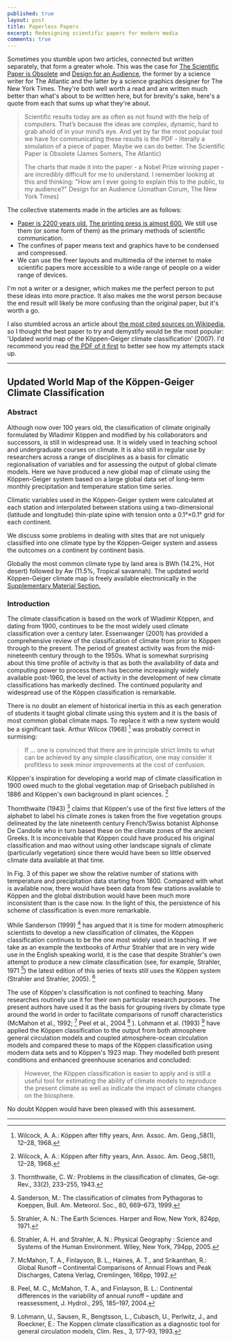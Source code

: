 ```yaml
---
published: true
layout: post
title: Paperless Papers
excerpt: Redesigning scientific papers for modern media
comments: true
---
```


Sometimes you stumble upon two articles, connected but written separately, that form a greater whole. This was the case for [The Scientific Paper is Obsolete](https://www.theatlantic.com/science/archive/2018/04/the-scientific-paper-is-obsolete/556676/) and [Design for an Audience](http://style.org/ku/), the former by a science writer for The Atlantic and the latter by a science graphics designer for The New York Times. They're both well worth a read and are written much better than what's about to be written here, but for brevity's sake, here's a quote from each that sums up what they're about.

> Scientific results today are as often as not found with the help of computers. That’s because the ideas are complex, dynamic, hard to grab ahold of in your mind’s eye. And yet by far the most popular tool we have for communicating these results is the PDF - literally a simulation of a piece of paper. Maybe we can do better.
> The Scientific Paper is Obsolete (James Somers, The Atlantic)
>
> The charts that made it into the paper - a Nobel Prize winning paper - are incredibly difficult for me to understand. I remember looking at this and thinking: "How am I ever going to explain this to the public, to my audience?"
> Design for an Audience (Jonathan Corum, The New York Times)

The collective statements made in the articles are as follows:

* [Paper is 2200 years old.](https://en.wikipedia.org/wiki/History_of_paper) [The printing press is almost 600.](https://en.wikipedia.org/wiki/Printing_press) We still use them (or some form of them) as the primary methods of scientific communication.
* The confines of paper means text and graphics have to be condensed and compressed.
* We can use the freer layouts and multimedia of the internet to make scientific papers more accessible to a wide range of people on a wider range of devices.

I'm not a writer or a designer, which makes me the perfect person to put these ideas into more practice. It also makes me the worst person because the end result will likely be more confusing than the original paper, but it's worth a go.

I also stumbled across an article about [the most cited sources on Wikipedia](https://blog.wikimedia.org/2018/04/05/ten-most-cited-sources-wikipedia/), so I thought the best paper to try and demystify would be the most popular: 'Updated world map of the Köppen-Geiger climate classification' (2007). I'd recommend you read [the PDF of it first](https://www.hydrol-earth-syst-sci.net/11/1633/2007/hess-11-1633-2007.pdf) to better see how my attempts stack up.

---

## Updated World Map of the Köppen-Geiger Climate Classification

### Abstract

Although now over 100 years old, the classification of climate originally formulated by Wladimir Köppen and modified by his collaborators and successors, is still in widespread use. It is widely used in teaching school and undergraduate courses on climate. It is also still in regular use by researchers across a range of disciplines as a basis for climatic regionalisation of variables and for assessing the output of global climate models. Here we have produced a new global map of climate using the Köppen-Geiger system based on a large global data set of long-term monthly precipitation and temperature station time series.

Climatic variables used in the Köppen-Geiger system were calculated at each station and interpolated between stations using a two-dimensional (latitude and longitude) thin-plate spine with tension onto a  0.1°×0.1° grid for each continent.

We discuss some problems in dealing with sites that are not uniquely classified into one climate type by the Köppen-Geiger system and assess the outcomes on a continent by continent basis.

Globally the most common climate type by land area is BWh (14.2%, Hot desert) followed by Aw (11.5%, Tropical savannah). The updated world Köppen-Geiger climate map is freely available electronically in the [Supplementary Material Section.](http://www.hydrol-earth-syst-sci.net/11/1633/2007/hess-11-1633-2007-supplement.zip)

### Introduction

The climate classification is based on the work of Wladimir Köppen, and dating from 1900, continues to be the most widely used climate classification over a century later. Essenwanger (2001) has provided a comprehensive review of the classification of climate from prior to Köppen through to the present. The period of greatest activity was from the mid-nineteenth century through to the 1950s. What is somewhat surprising about this time profile of activity is that as both the availability of data and computing power to process them has become increasingly widely available post-1960, the level of activity in the development of new climate classifications has markedly declined. The continued popularity and widespread use of the Köppen classification is remarkable.

There is no doubt an element of historical inertia in this as each generation of students it taught global climate using this system and it is the basis of most common global climate maps. To replace it with a new system would be a significant task. Arthur Wilcox (1968) [^1] was probably correct in surmising:

> If ... one is convinced that there are in principle strict limits to what can be achieved by any simple classification, one may consider it profitless to seek minor improvements at the cost of confusion.

Köppen's inspiration for developing a world map of climate classification in 1900 owed much to the global vegetation map of Grisebach published in 1886 and Köppen's own background in plant sciences. [^1]

Thornthwaite (1943) [^2] claims that Köppen's use of the first five letters of the alphabet to label his climate zones is taken from the five vegetation groups delineated by the late nineteenth century French/Swiss botanist Alphonse De Candolle who in turn based these on the climate zones of the ancient Greeks. It is inconceivable that Köppen could have produced his original classification and mao without using other landscape signals of climate (particularly vegetation) since there would have been so little observed climate data available at that time.

In Fig. 3 of this paper we show the relative number of stations with temperature and precipitation data starting from 1800. Compared with what is available now, there would have been data from few stations available to Köppen and the global distribution would have been much more inconsistent than is the case now. In the light of this, the persistence of his scheme of classification is even more remarkable.

While Sanderson (1999) [^3] has argued that it is time for modern atmospheric scientists to develop a new classification of climates, the Köppen classification continues to be the one most widely used in teaching. If we take as an example the textbooks of Arthur Strahler that are in very wide use in the English speaking world, it is the case that despite Strahler's own attempt to produce a new climate classification (see, for example, Strahler, 1971 [^4]) the latest edition of this series of texts still uses the Köppen system (Strahler and Strahler, 2005). [^5]

The use of Köppen's classification is not confined to teaching. Many researches routinely use it for their own particular research purposes. The present authors have used it as the basis for grouping rivers by climate type around the world in order to facilitate comparisons of runoff characteristics (McMahon et al., 1992; [^6] Peel et al., 2004 [^7]  ). Lohmann et al. (1993) [^8] have applied the Köppen classification to the output from both atmosphere general circulation models and coupled atmosphere-ocean circulation models and compared these to maps of the Köppen classification using modern data sets and to Köppen's 1923 map. They modelled both present conditions and enhanced greenhouse scenarios and concluded:

>However, the Köppen classification is easier to apply and is still a useful tool for estimating the ability of climate models to reproduce the present climate as well as indicate the impact of climate changes on the biosphere.

No doubt Köppen would have been pleased with this assessment.

---

[^1]: Wilcock, A. A.: Köppen after fifty years, Ann. Assoc. Am. Geog.,58(1), 12–28, 1968.
[^2]: Thornthwaite, C. W.: Problems in the classification of climates, Ge-ogr. Rev., 33(2), 233–255, 1943.
[^3]: Sanderson, M.: The classification of climates from Pythagoras to Koeppen, Bull. Am. Meteorol. Soc., 80, 669–673, 1999.
[^4]: Strahler, A. N.: The Earth Sciences. Harper and Row, New York, 824pp, 1971.
[^5]: Strahler, A. H. and Strahler, A. N.: Physical Geography : Science and Systems of the Human Environment. Wiley, New York, 794pp, 2005.
[^6]: McMahon, T. A., Finlayson, B. L., Haines, A. T., and Srikanthan, R.: Global Runoff – Continental Comparisons of Annual Flows and Peak Discharges, Catena Verlag, Cremlingen, 166pp, 1992.
[^7]: Peel, M. C., McMahon, T. A., and Finlayson, B. L.: Continental differences in the variability of annual runoff – update and reassessment, J. Hydrol., 295, 185–197, 2004.
[^8]: Lohmann, U., Sausen, R., Bengtsson, L., Cubasch, U., Perlwitz, J., and Roeckner, E.: The Koppen climate classification as a diagnostic tool for general circulation models, Clim. Res., 3, 177–93, 1993.
